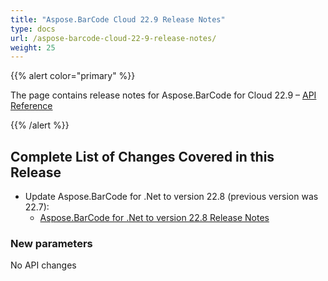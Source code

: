 ```yaml
---
title: "Aspose.BarCode Cloud 22.9 Release Notes"
type: docs
url: /aspose-barcode-cloud-22-9-release-notes/
weight: 25
---
```


{{% alert color="primary" %}}

The page contains release notes for Aspose.BarCode for Cloud 22.9 – [API Reference](https://apireference.aspose.cloud/barcode/)

{{% /alert %}}

## **Complete List of Changes Covered in this Release**

- Update Aspose.BarCode for .Net to version 22.8 (previous version was 22.7):
  - [Aspose.BarCode for .Net to version 22.8 Release Notes](https://docs.aspose.com/barcode/net/aspose-barcode-for-net-22-8-release-notes/)

### **New parameters**

No API changes

